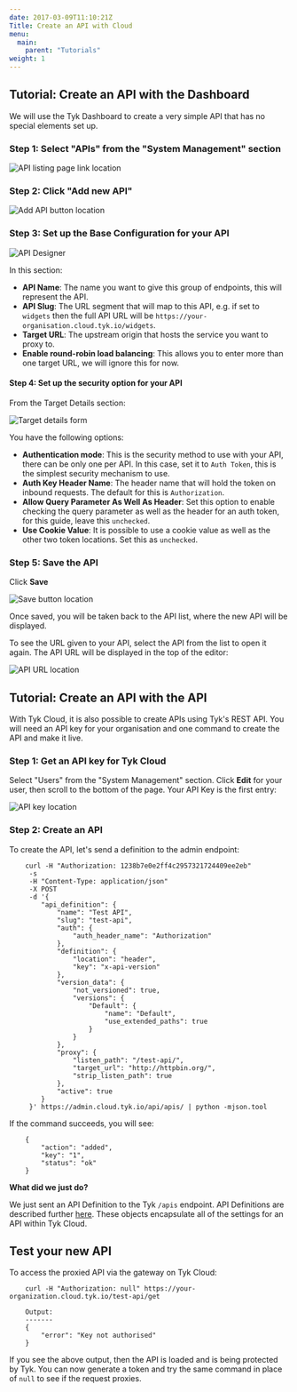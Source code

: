 ```yaml
---
date: 2017-03-09T11:10:21Z
Title: Create an API with Cloud
menu:
  main:
    parent: "Tutorials"
weight: 1
---
```


## <a name="with-dashboard"></a>Tutorial: Create an API with the Dashboard

We will use the Tyk Dashboard to create a very simple API that has no special elements set up.

### Step 1: Select "APIs" from the "System Management" section

![API listing page link location][1]

### Step 2: Click "Add new API"

![Add API button location][2]

### Step 3: Set up the Base Configuration for your API

![API Designer][3]

In this section:

*   **API Name**: The name you want to give this group of endpoints, this will represent the API.
*   **API Slug**: The URL segment that will map to this API, e.g. if set to `widgets` then the full API URL will be `https://your-organisation.cloud.tyk.io/widgets`.
*   **Target URL**: The upstream origin that hosts the service you want to proxy to.
*   **Enable round-robin load balancing**: This allows you to enter more than one target URL, we will ignore this for now.

#### Step 4: Set up the security option for your API

From the Target Details section:

![Target details form][4]

You have the following options:

*   **Authentication mode**: This is the security method to use with your API, there can be only one per API. In this case, set it to `Auth Token`, this is the simplest security mechanism to use.
*   **Auth Key Header Name**: The header name that will hold the token on inbound requests. The default for this is `Authorization`.
*   **Allow Query Parameter As Well As Header**: Set this option to enable checking the query parameter as well as the header for an auth token, for this guide, leave this `unchecked`.
*   **Use Cookie Value**: It is possible to use a cookie value as well as the other two token locations. Set this as `unchecked`.

### Step 5: Save the API

Click **Save**

![Save button location][5]

Once saved, you will be taken back to the API list, where the new API will be displayed.

To see the URL given to your API, select the API from the list to open it again. The API URL will be displayed in the top of the editor:

![API URL location][6]

## <a name="with-api"></a>Tutorial: Create an API with the API

With Tyk Cloud, it is also possible to create APIs using Tyk's REST API. You will need an API key for your organisation and one command to create the API and make it live.

### Step 1: Get an API key for Tyk Cloud

Select "Users" from the "System Management" section. Click **Edit** for your user, then scroll to the bottom of the page. Your API Key is the first entry:

![API key location][7]

### Step 2: Create an API

To create the API, let's send a definition to the admin endpoint:
```
    curl -H "Authorization: 1238b7e0e2ff4c2957321724409ee2eb" 
     -s 
     -H "Content-Type: application/json" 
     -X POST 
     -d '{
        "api_definition": {
            "name": "Test API",
            "slug": "test-api",
            "auth": {
                "auth_header_name": "Authorization"
            },
            "definition": {
                "location": "header",
                "key": "x-api-version"
            },
            "version_data": {
                "not_versioned": true,
                "versions": {
                    "Default": {
                        "name": "Default",
                        "use_extended_paths": true
                    }
                }
            },
            "proxy": {
                "listen_path": "/test-api/",
                "target_url": "http://httpbin.org/",
                "strip_listen_path": true
            },
            "active": true
        }
     }' https://admin.cloud.tyk.io/api/apis/ | python -mjson.tool
```

If the command succeeds, you will see:
```
    {
        "action": "added",
        "key": "1",
        "status": "ok"
    }
```

**What did we just do?**

We just sent an API Definition to the Tyk `/apis` endpoint. API Definitions are described further [here][8]. These objects encapsulate all of the settings for an API within Tyk Cloud.

## Test your new API

To access the proxied API via the gateway on Tyk Cloud:
```
    curl -H "Authorization: null" https://your-organization.cloud.tyk.io/test-api/get
    
    Output:
    -------
    {
        "error": "Key not authorised"
    }
```

If you see the above output, then the API is loaded and is being protected by Tyk. You can now generate a token and try the same command in place of `null` to see if the request proxies.

[1]: /docs/img/dashboard/system-management/nav_apis.png
[2]: /docs/img/dashboard/system-management/addAPIbutton.png
[3]: /docs/img/dashboard/system-management/APIDesigner.png
[4]: /docs/img/dashboard/system-management/targetDetails.png
[5]: /docs/img/dashboard/system-management/saveAPI.png
[6]: /docs/img/dashboard/system-management/APIURLLocation.png
[7]: /docs/img/dashboard/system-management/APIKey.png
[8]: /docs/tyk-rest-api/api-definition-object-details/
